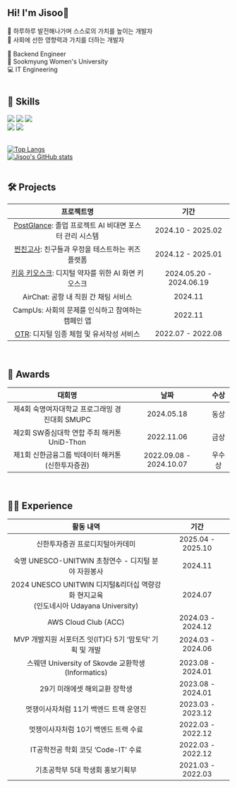 Hi! I'm Jisoo🍞
----
💭 하루하루 발전해나가며 스스로의 가치를 높이는 개발자 <br>
💭 사회에 선한 영향력과 가치를 더하는 개발자 <br>

🚀 Backend Engineer <br>
🏫 Sookmyung Women's University <br>
💻 IT Engineering <br>
<br>
## 🍳 Skills
<div>
  <img src="https://img.shields.io/badge/python-3776AB?style=for-the-badge&logo=python&logoColor=white">
  <img src="https://img.shields.io/badge/java-007396?style=for-the-badge&logo=java&logoColor=white">
  <img src="https://img.shields.io/badge/c++-00599C?style=for-the-badge&logo=c%2B%2B&logoColor=white"> <br>
  <img src="https://img.shields.io/badge/django-092E20?style=for-the-badge&logo=django&logoColor=white">
  <img src="https://img.shields.io/badge/springboot-6DB33F?style=for-the-badge&logo=spring&logoColor=white">
</div>
<br>

[![Top Langs](https://github-readme-stats.vercel.app/api/top-langs/?username=Jixoo-IT&layout=compact&hide_border=true&theme=tokyonight)](https://github.com/Jixoo-IT)
<br>
[![Jisoo's GitHub stats](https://github-readme-stats.vercel.app/api?username=Jixoo-IT&count_private=true&show_icons=true&theme=vue-dark)](https://github.com/Jixoo-IT/github-readme-stats)
<br>
<br>

## 🛠️ Projects

| 프로젝트명 | 기간 |
| :---: | :---: |
| [PostGlance](https://github.com/PosterGlance): 졸업 프로젝트 AI 비대면 포스터 관리 시스템 | 2024.10 - 2025.02 |
| [찐친고사](https://github.com/nunsongCookie/Real-Friend-Challenge_Server): 친구들과 우정을 테스트하는 퀴즈 플랫폼 | 2024.12 - 2025.01 |
| [키움 키오스크](https://github.com/Kiwoom-Kiosk/Kiwoom-Kiosk): 디지털 약자를 위한 AI 화면 키오스크 | 2024.05.20 - 2024.06.19 |
| AirChat: 공항 내 직원 간 채팅 서비스 | 2024.11 |
| CampUs: 사회의 문제를 인식하고 참여하는 캠페인 앱 | 2022.11 |
| [OTR](https://github.com/Likelion-at-SMWU-10th/Otr-Server): 디지털 임종 체험 및 유서작성 서비스 | 2022.07 - 2022.08 |
<br>

## 🥇 Awards

| 대회명 | 날짜 | 수상 |
| :---: | :---: | :---: |
| 제4회 숙명여자대학교 프로그래밍 경진대회 SMUPC | 2024.05.18 | 동상 |
| 제2회 SW중심대학 연합 주최 해커톤 UniD-Thon | 2022.11.06 | 금상 |
| 제1회 신한금융그룹 빅데이터 해커톤 (신한투자증권) | 2022.09.08 - 2024.10.07 | 우수상 |
<br>

## 🧑‍💻 Experience

| 활동 내역 | 기간 |
| :---: | :---: |
| 신한투자증권 프로디지털아카데미 | 2025.04 - 2025.10 |
| 숙명 UNESCO-UNITWIN 초청연수 - 디지털 분야 자원봉사 | 2024.11 |
| 2024 UNESCO UNITWIN 디지털&리더십 역량강화 현지교육  <br>(인도네시아 Udayana University) | 2024.07 |
| AWS Cloud Club (ACC) | 2024.03 - 2024.12 |
| MVP 개발지원 서포터즈 잇(IT)다 5기 ‘맘토닥’ 기획 및 개발 | 2024.03 - 2024.06 |
| 스웨덴 University of Skovde 교환학생 (Informatics) | 2023.08 - 2024.01 |
| 29기 미래에셋 해외교환 장학생 | 2023.08 - 2024.01 |
| 멋쟁이사자처럼 11기 백엔드 트랙 운영진 | 2023.03 - 2023.12 |
| 멋쟁이사자처럼 10기 백엔드 트랙 수료 | 2022.03 - 2022.12 |
| IT공학전공 학회 코딧 ‘Code-IT’ 수료 | 2022.03 - 2022.12 |
| 기초공학부 5대 학생회 홍보기획부 | 2021.03 - 2022.03 |

